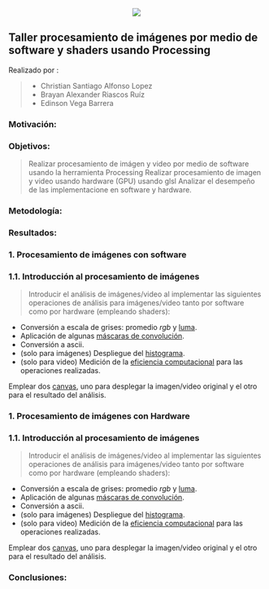 <p align="center">  <img src="https://minas.medellin.unal.edu.co/proyectos/estudiocarga-amva/images/imagenes/10.jpg"> </p>

## Taller procesamiento de imágenes por medio de software y shaders usando Processing

Realizado por : 
> * Christian Santiago Alfonso Lopez
> * Brayan Alexander Riascos Ruíz
> * Edinson Vega Barrera

### Motivación: 

### Objetivos: 
> Realizar procesamiento de imágen y video por medio de software usando la herramienta Processing
> Realizar procesamiento de imagen y video usando hardware (GPU)  usando glsl
> Analizar el desempeño de las implementacione en software y hardware. 

### Metodología: 

### Resultados:

### 1. Procesamiento de imágenes con software 

### 1.1. Introducción al procesamiento de imágenes

> Introducir el análisis de imágenes/video al implementar las siguientes operaciones de análisis para imágenes/video tanto por software como por hardware (empleando shaders):

* Conversión a escala de grises: promedio _rgb_ y [luma](https://en.wikipedia.org/wiki/HSL_and_HSV#Disadvantages).
* Aplicación de algunas [máscaras de convolución](https://en.wikipedia.org/wiki/Kernel_(image_processing)).
* Conversión a ascii.
* (solo para imágenes) Despliegue del [histograma](https://en.wikipedia.org/wiki/Image_histogram).
* (solo para video) Medición de la [eficiencia computacional](https://processing.org/reference/frameRate.html) para las operaciones realizadas.

Emplear dos [canvas](https://processing.org/reference/PGraphics.html), uno para desplegar la imagen/video original y el otro para el resultado del análisis.

### 1. Procesamiento de imágenes con Hardware

### 1.1. Introducción al procesamiento de imágenes

> Introducir el análisis de imágenes/video al implementar las siguientes operaciones de análisis para imágenes/video tanto por software como por hardware (empleando shaders):

* Conversión a escala de grises: promedio _rgb_ y [luma](https://en.wikipedia.org/wiki/HSL_and_HSV#Disadvantages).
* Aplicación de algunas [máscaras de convolución](https://en.wikipedia.org/wiki/Kernel_(image_processing)).
* Conversión a ascii.
* (solo para imágenes) Despliegue del [histograma](https://en.wikipedia.org/wiki/Image_histogram).
* (solo para video) Medición de la [eficiencia computacional](https://processing.org/reference/frameRate.html) para las operaciones realizadas.

Emplear dos [canvas](https://processing.org/reference/PGraphics.html), uno para desplegar la imagen/video original y el otro para el resultado del análisis.


### Conclusiones: 
